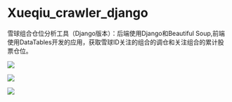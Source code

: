 # Xueqiu_crawler_django
雪球组合仓位分析工具（Django版本）：后端使用Django和Beautiful Soup,前端使用DataTables开发的应用，获取雪球ID关注的组合的调仓和关注组合的累计股票仓位。

![](http://yiamz.com/static/documents/xueqiu_function.jpg)

![](http://yiamz.com/static/documents/%E6%8A%93%E9%9B%AA%E7%90%83_Czf39vF.png)

![](http://yiamz.com/static/documents/%E7%BB%84%E5%90%88%E5%8F%98%E5%8A%A8%E8%AF%A6%E6%83%85_pREQaBV.png)

